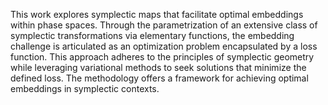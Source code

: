 This work explores symplectic maps that facilitate optimal embeddings within phase spaces. Through the parametrization of an extensive class of symplectic transformations via elementary functions, the embedding challenge is articulated as an optimization problem encapsulated by a loss function. This approach adheres to the principles of symplectic geometry while leveraging variational methods to seek solutions that minimize the defined loss. The methodology offers a framework for achieving optimal embeddings in symplectic contexts.
